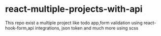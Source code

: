 # react-multiple-projects-with-api
This repo exist a multiple project like todo app,form validation using react-hook-form,api integrations, json token and much more using scss 
